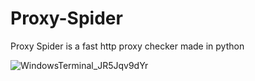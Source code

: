 # Proxy-Spider
Proxy Spider is a fast http proxy checker made in python


![WindowsTerminal_JR5Jqv9dYr](https://github.com/Peroxidelol/Proxy-Spider/assets/103697143/bc595b28-b419-4f0b-912c-2b6643094a05)
